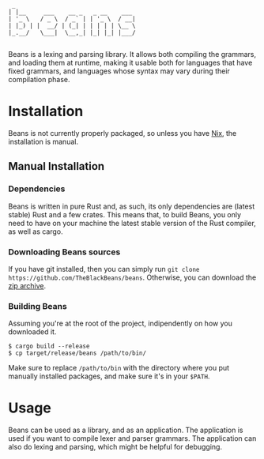  ```text
  _                                  
 | |__     ___    __ _   _ __    ___ 
 | '_ \   / _ \  / _` | | '_ \  / __|
 | |_) | |  __/ | (_| | | | | | \__ \
 |_.__/   \___|  \__,_| |_| |_| |___/
                                     
```

Beans is a lexing and parsing library. It allows both compiling the grammars,
and loading them at runtime, making it usable both for languages that have
fixed grammars, and languages whose syntax may vary during their compilation
phase.

Installation
============

Beans is not currently properly packaged, so unless you have [Nix](https://nixos.org),
the installation is manual.

Manual Installation
-------------------

### Dependencies

Beans is written in pure Rust and, as such, its only dependencies are (latest 
stable) Rust and a few crates. This means that, to build Beans, you only need to
have on your machine the latest stable version of the Rust compiler, as well as
cargo.

### Downloading Beans sources

If you have git installed, then you can simply run `git clone https://github.com/TheBlackBeans/beans`.
Otherwise, you can download the [zip archive](https://github.com/TheBlackBeans/beans/archive/release.zip).

### Building Beans

Assuming you're at the root of the project, indipendently on how you downloaded it.
```shell
$ cargo build --release
$ cp target/release/beans /path/to/bin/
```
Make sure to replace `/path/to/bin` with the directory where you put manually 
installed packages, and make sure it's in your `$PATH`.

Usage
=====

Beans can be used as a library, and as an application. The application is used if
you want to compile lexer and parser grammars. The application can also do lexing
and parsing, which might be helpful for debugging.
